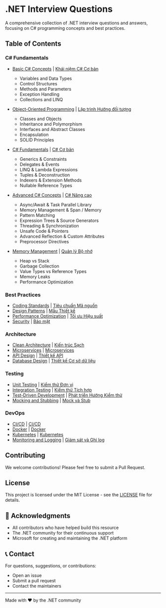 # .NET Interview Questions

A comprehensive collection of .NET interview questions and answers, focusing on C# programming concepts and best practices.

## Table of Contents

### C# Fundamentals
- [Basic C# Concepts](csharp/basic.en.md) | [Khái niệm C# Cơ bản](csharp/basic.vn.md)
  - Variables and Data Types
  - Control Structures
  - Methods and Parameters
  - Exception Handling
  - Collections and LINQ

- [Object-Oriented Programming](csharp/oop.en.md) | [Lập trình Hướng đối tượng](csharp/oop.vn.md)
  - Classes and Objects
  - Inheritance and Polymorphism
  - Interfaces and Abstract Classes
  - Encapsulation
  - SOLID Principles

- [C# Fundamentals](csharp/fundamentals.en.md) | [C# Cơ bản](csharp/fundamentals.vn.md)
  - Generics & Constraints
  - Delegates & Events
  - LINQ & Lambda Expressions
  - Tuples & Deconstruction
  - Indexers & Extension Methods
  - Nullable Reference Types

- [Advanced C# Concepts](csharp/advanced.en.md) | [C# Nâng cao](csharp/advanced.vn.md)
  - Async/Await & Task Parallel Library
  - Memory Management & Span<T> / Memory<T>
  - Pattern Matching
  - Expression Trees & Source Generators
  - Threading & Synchronization
  - Unsafe Code & Pointers
  - Advanced Reflection & Custom Attributes
  - Preprocessor Directives

- [Memory Management](csharp/memory.en.md) | [Quản lý Bộ nhớ](csharp/memory.vn.md)
  - Heap vs Stack
  - Garbage Collection
  - Value Types vs Reference Types
  - Memory Leaks
  - Performance Optimization

### Best Practices
- [Coding Standards](csharp/coding-standards.en.md) | [Tiêu chuẩn Mã nguồn](csharp/coding-standards.vn.md)
- [Design Patterns](csharp/design-patterns.en.md) | [Mẫu Thiết kế](csharp/design-patterns.vn.md)
- [Performance Optimization](csharp/performance.en.md) | [Tối ưu Hiệu suất](csharp/performance.vn.md)
- [Security](csharp/security.en.md) | [Bảo mật](csharp/security.vn.md)

### Architecture
- [Clean Architecture](csharp/clean-architecture.en.md) | [Kiến trúc Sạch](csharp/clean-architecture.vn.md)
- [Microservices](csharp/microservices.en.md) | [Microservices](csharp/microservices.vn.md)
- [API Design](csharp/api-design.en.md) | [Thiết kế API](csharp/api-design.vn.md)
- [Database Design](csharp/database-design.en.md) | [Thiết kế Cơ sở dữ liệu](csharp/database-design.vn.md)

### Testing
- [Unit Testing](csharp/unit-testing.en.md) | [Kiểm thử Đơn vị](csharp/unit-testing.vn.md)
- [Integration Testing](csharp/integration-testing.en.md) | [Kiểm thử Tích hợp](csharp/integration-testing.vn.md)
- [Test-Driven Development](csharp/tdd.en.md) | [Phát triển Hướng Kiểm thử](csharp/tdd.vn.md)
- [Mocking and Stubbing](csharp/mocking.en.md) | [Mock và Stub](csharp/mocking.vn.md)

### DevOps
- [CI/CD](csharp/ci-cd.en.md) | [CI/CD](csharp/ci-cd.vn.md)
- [Docker](csharp/docker.en.md) | [Docker](csharp/docker.vn.md)
- [Kubernetes](csharp/kubernetes.en.md) | [Kubernetes](csharp/kubernetes.vn.md)
- [Monitoring and Logging](csharp/monitoring.en.md) | [Giám sát và Ghi log](csharp/monitoring.vn.md)

## Contributing

We welcome contributions! Please feel free to submit a Pull Request.

## License

This project is licensed under the MIT License - see the [LICENSE](LICENSE) file for details.

## 🙏 Acknowledgments

- All contributors who have helped build this resource
- The .NET community for their continuous support
- Microsoft for creating and maintaining the .NET platform

## 📞 Contact

For questions, suggestions, or contributions:
- Open an issue
- Submit a pull request
- Contact the maintainers

---

Made with ❤️ by the .NET community

